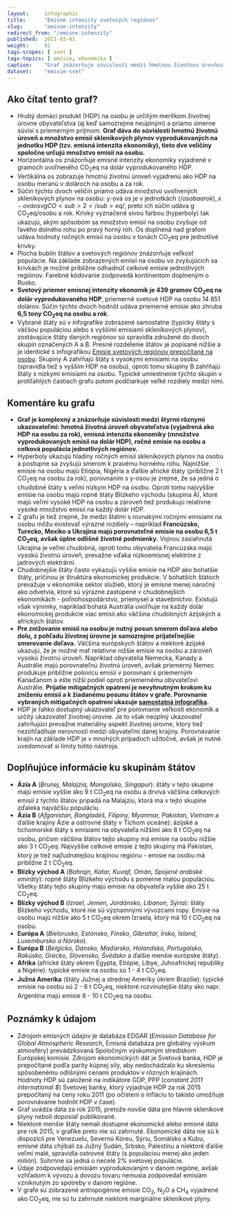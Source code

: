 ```yaml
---
layout:     infographic
title:      "Emisné intenzity svetových regiónov"
slug:       "emisne-intenzity"
redirect_from: "/emisne-intenzity"
published:  2021-03-01
weight:     91
tags-scopes: [ svet ]
tags-topics: [ emisie, ekonomika ]
caption:    "Graf znázorňuje súvislosti medzi hmotnou životnou úrovňou obyvateľstva, emisnou intenzitou ekonomiky a ročnými emisiami na osobu vo vybraných krajinách a svetových regiónoch."
dataset:    "emisie-svet"
---
```


## Ako čítať tento graf?

* Hrubý domáci produkt (HDP) na osobu je určitým merítkom životnej úrovne obyvateľstva (aj keď samozrejme neúplným) a priamo úmerne súvisí s priemerným príjmom. **Graf dáva do súvislosti hmotnú životnú úroveň a množstvo emisií <glossary id="antropogennesklenikoveplyny">skleníkových plynov</glossary> vyprodukovaných na jednotku HDP (tzv. <glossary id="emisnaintenzitaekonomiky">emisná intenzita ekonomiky</glossary>), tieto dve veličiny spoločne určujú množstvo emisií na osobu.**
* Horizontálna os znázorňuje emisné intenzity ekonomiky vyjadrené v gramoch uvoľneného <glossary id="co2eq">CO<sub>2</sub>eq</glossary> na dolár vyprodukovaného HDP.
* Vertikálna os zobrazuje hmotnú životnú úroveň vyjadrenú ako HDP na osobu meranú v dolároch na osobu a za rok.
* Súčin týchto dvoch veličín priamo udáva množstvo uvoľnených skleníkových plynov na osobu: y-ová os je v jednotkách ($/osoba a rok), x-ová os v g CO<sub>2</sub>eq/$, preto ich súčin udáva g CO<sub>2</sub>eq/osobu a rok. Krivky vyznačené sivou farbou (hyperboly) tak ukazujú, akým spôsobom sa množstvo emisií na osobu zvyšuje od ľavého dolného rohu po pravý horný roh. Os doplnená nad grafom udáva hodnoty ročných emisií na osobu v tonách CO<sub>2</sub>eq pre jednotlivé krivky.
* Plocha bublín štátov a svetových regiónov znázorňuje veľkosť populácie. Na základe zobrazených emisií na osobu vo zvyšujúcich sa krivkách je možné približne odhadnúť celkové emisie jednotlivých regiónov. Farebné kódovanie zodpovedá kontinentom doplneným o Rusko.
* **Svetový priemer emisnej intenzity ekonomík je 439 gramov CO<sub>2</sub>eq na dolár vyprodukovaného HDP**, priemerné svetové HDP na osobu 14 851 dolárov. Súčin týchto dvoch hodnôt udáva priemerné emisie ako zhruba **6,5 tony CO<sub>2</sub>eq na osobu a rok**.
* Vybrané štáty sú v infografike zobrazené samostatne (typicky štáty s väčšou populáciou alebo s vyššími emisiami skleníkových plynov), zostávajúce štáty daných regiónov sú spravidla združené do dvoch skupín označených A a B. Presné rozdelenie štátov je popísané nižšie a je identické s infografikou [Emisie svetových regiónov prepočítané na osobu](/infografiky/emisie-svet-na-osobu). Skupiny A zahŕňajú štáty s vysokými emisiami na osobu (spravidla tiež s vyšším HDP na osobu), oproti tomu skupiny B zahŕňajú štáty s nízkymi emisiami na osobu. Typické umiestnenie týchto skupín v protiľahlých častiach grafu potom podčiarkuje veľké rozdiely medzi nimi.

## Komentáre ku grafu

* **Graf je komplexný a znázorňuje súvislosti medzi štyrmi rôznymi ukazovateľmi: hmotná životná úroveň obyvateľstva (vyjadrená ako HDP na osobu za rok), emisná intenzita ekonomiky (množstvo vyprodukovaných emisií na dolár HDP), ročné emisie na osobu a celková populácia jednotlivých regiónov.**
* Hyperboly ukazujú hladiny ročných emisií skleníkových plynov na osobu a postupne sa zvyšujú smerom k pravému hornému rohu. Najnižšie emisie na osobu majú Etiópia, Nigéria a ďalšie africké štáty (približne 2 t CO<sub>2</sub>eq na osobu za rok), porovnaním s y-osou je zrejmé, že sa jedná o chudobné štáty s veľmi nízkym HDP na osobu. Oproti tomu najvyššie emisie na osobu majú ropné štáty Blízkeho východu (skupina A), ktoré majú veľmi vysoké HDP na osobu a zároveň tiež produkujú relatívne vysoké množstvo emisií na každý dolár HDP.
* Z grafu je tiež zrejmé, že medzi štátmi s rovnakými ročnými emisiami na osobu môžu existovať výrazné rozdiely – napríklad **Francúzsko, Turecko, Mexiko a Ukrajina majú porovnateľné emisie na osobu 6,5 t CO<sub>2</sub>eq, avšak úplne odlišné životné podmienky**. Vojnou zasiahnutá Ukrajina je veľmi chudobná, oproti tomu obyvatelia Francúzska majú vysokú životnú úroveň, prevažne vďaka nízkoemisnej elektrine z jadrových elektrární.
* Chudobnejšie štáty často vykazujú vyššie emisie na HDP ako bohatšie štáty, príčinou je štruktúra ekonomickej produkcie. V bohatších štátoch prevažuje v ekonomike sektor služieb, ktorý je emisne menej náročný ako odvetvia, ktoré sú výrazne zastúpené v chudobnejších ekonomikách - poľnohospodárstvo, priemysel a stavebníctvo. Existujú však výnimky, napríklad bohatá Austrália uvoľňuje na každý dolár ekonomickej produkcie viac emisií ako väčšina chudobných ázijských a afrických štátov.
* **Pre znižovanie emisií na osobu je nutný posun smerom doľava alebo dolu, z pohľadu životnej úrovne je samozrejme prijateľnejšie smerovanie doľava.** Väčšina európskych štátov a niektoré ázijské ukazujú, že je možné mať relatívne nižšie emisie na osobu a zároveň vysokú životnú úroveň. Napríklad obyvatelia Nemecka, Kanady a Austrálie majú porovnateľnú životnú úroveň, avšak priemerný Nemec produkuje približne polovicu emisií v porovnaní s priemerným Kanaďanom a ešte nižší podiel oproti priemernému obyvateľovi Austrálie. **Prijatie <glossary id="mitigace">mitigačných opatrení</glossary> je nevyhnutným krokom ku zníženiu emisií a k žiadanému posunu štátov v grafe. Porovnanie vybraných mitigačných opatrení ukazuje [samostatná infografika](/infografiky/mitigacni-opatreni-mmf).**
* HDP je ľahko dostupný ukazovateľ pre porovnanie veľkosti ekonomík a určitý ukazovateľ životnej úrovne. Je to však neúplný ukazovateľ zahrňujúci prevažne materiálny aspekt životnej úrovne, ktorý tiež nezohľadňuje nerovnosti medzi obyvateľmi danej krajiny. Porovnávanie krajín na základe HDP je v mnohých prípadoch užitočné, avšak je nutné uvedomovať si limity tohto nástroja.

## Doplňujúce informácie ku skupinám štátov

* __Ázia A__ (*Brunej, Malajzia, Mongolsko, Singapur*): štáty v tejto skupine majú emisie vyššie ako 9 t CO<sub>2</sub>eq na osobu a drvivá väčšina celkových emisií z týchto štátov pripadá na Malajziu, ktorá ma v tejto skupine zďaleka najväčšiu populáciu.
* __Ázia B__ (*Afganistan, Bangladéš, Filipíny, Myanmar, Pakistan, Vietnam* a ďalšie krajiny Ázie a ostrovné štáty v Tichom oceáne): ázijské a tichomorské štáty s emisiami na obyvateľa nižšími ako 6 t CO<sub>2</sub>eq na osobu, pričom väčšina štátov tejto skupiny má emisie na osobu nižšie ako 3 t CO<sub>2</sub>eq. Najvyššie celkové emisie z tejto skupiny má Pakistan, ktorý je tiež najľudnatejšou krajinou regiónu - emisie na osobu má približne 2 t CO<sub>2</sub>eq.
* __Blízky východ A__ (*Bahrajn, Katar, Kuvajt, Omán, Spojené arabské emiráty*): ropné štáty Blízkeho východu s pomerne malou populáciou. Všetky štáty tejto skupiny majú emisie na obyvateľa vyššie ako 25 t CO<sub>2</sub>eq.
* __Blízky východ B__ (*Izrael, Jemen, Jordánsko, Libanon, Sýria*): štáty Blízkeho východu, ktoré nie sú významnými vývozcami ropy. Emisie na osobu majú nižšie ako 5 t CO<sub>2</sub>eq okrem Izraela, ktorý má 10 t CO<sub>2</sub>eq na osobu.
* __Európa A__ (*Bielorusko, Estónsko, Fínsko, Gibraltár, Írsko, Island, Luxembursko a Nórsko*).
* __Európa B__ (*Belgicko, Dánsko, Maďarsko, Holandsko, Portugalsko, Rakúsko, Grécko, Slovensko, Švédsko* a ďalšie menšie európske štáty).
* __Afrika__ (africké štáty okrem Egypta, Etiópie, Líbye, Juhoafrickej republiky a Nigérie): typické emisie na osobu sú 1 - 4 t CO<sub>2</sub>eq.
* __Južná Amerika__ (štáty Južnej a strednej Ameriky okrem Brazílie): typické emisie na osobu sú 2 - 6 t CO<sub>2</sub>eq, niektoré rozvinutejšie štáty ako napr. Argentína majú emisie 8 - 10 t CO<sub>2</sub>eq na osobu.

## Poznámky k údajom

* Zdrojom emisných údajov je databáza EDGAR (_Emission Database for Global Atmospheric Research_, Emisná databáza pre globálny výskum atmosféry) prevádzkovaná Spoločným výskumným strediskom Európskej komisie. Zdrojom ekonomických dát je Svetová banka, HDP je prepočítané podľa parity kúpnej sily, aby nedochádzalo ku skresleniu spôsobenému odlišnými cenami produktov v rôznych krajinách. Hodnoty HDP sú založené na indikátore GDP, PPP (_constant 2011 international $_) Svetovej banky, ktorý vyjadruje HDP za rok 2015 prepočítaný na ceny roku 2011 (po očistení o infláciu to takisto umožňuje porovnávanie hodnôt HDP v čase).
* Graf uvádza dáta za rok 2015, pretože novšie dáta pre hlavné skleníkové plyny neboli doposiaľ publikované.
* Niektoré menšie štáty nemali dostupné ekonomické alebo emisné dáta pre rok 2015, v grafike preto nie sú zahrnuté. Ekonomické dáta nie sú k dispozícii pre Venezuelu, Severnú Kóreu, Sýriu, Somálsko a Kubu, emisné dáta chýbali za Južný Sudán, Srbsko, Palestínu a niektoré ďalšie veľmi malé, spravidla ostrovné štáty (s populáciou menej ako jeden milión). Súhrnne sa jedná o necelé 2% svetovej populácie.
* Údaje zodpovedajú emisiám vyprodukovaným v danom regióne, avšak vzhľadom k vývozu a dovozu tovaru nemusia zodpovedať emisiám vzniknutým zo spotreby v danom regióne.
* V grafe sú zobrazené <glossary id="antropogennisklenikoveplyny">antropogénne emisie</glossary> CO<sub>2</sub>, N<sub>2</sub>O a CH<sub>4</sub> vyjadrené ako <glossary id="co2eq">CO<sub>2</sub>eq</glossary>, nie sú tu zahrnuté niektoré marginálne skleníkové plyny.
